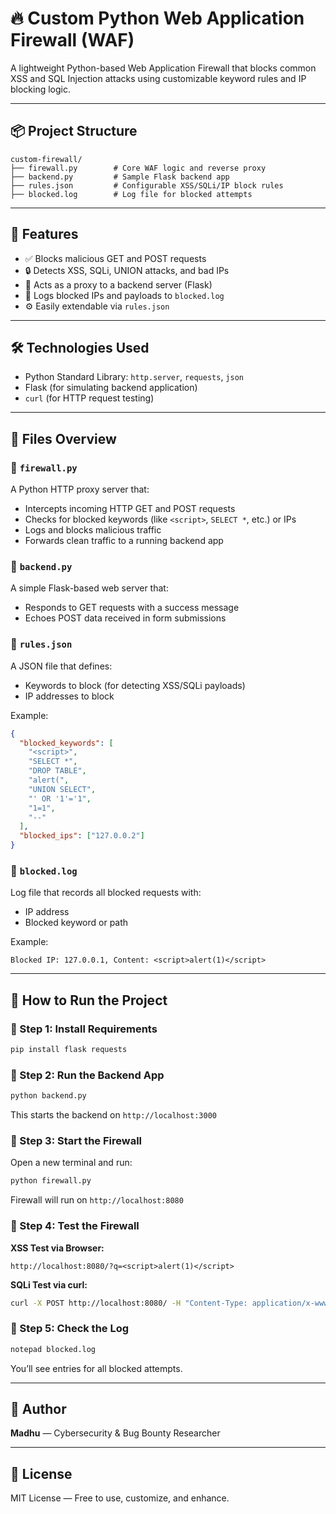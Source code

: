 
# 🔥 Custom Python Web Application Firewall (WAF)

A lightweight Python-based Web Application Firewall that blocks common XSS and SQL Injection attacks using customizable keyword rules and IP blocking logic.

---

## 📦 Project Structure

```
custom-firewall/
├── firewall.py        # Core WAF logic and reverse proxy
├── backend.py         # Sample Flask backend app
├── rules.json         # Configurable XSS/SQLi/IP block rules
├── blocked.log        # Log file for blocked attempts
```

---

## 🚀 Features

- ✅ Blocks malicious GET and POST requests
- 🔒 Detects XSS, SQLi, UNION attacks, and bad IPs
- 🔁 Acts as a proxy to a backend server (Flask)
- 🧾 Logs blocked IPs and payloads to `blocked.log`
- ⚙️ Easily extendable via `rules.json`

---

## 🛠️ Technologies Used

- Python Standard Library: `http.server`, `requests`, `json`
- Flask (for simulating backend application)
- `curl` (for HTTP request testing)

---

## 📁 Files Overview

### 🔸 `firewall.py`

A Python HTTP proxy server that:

- Intercepts incoming HTTP GET and POST requests
- Checks for blocked keywords (like `<script>`, `SELECT *`, etc.) or IPs
- Logs and blocks malicious traffic
- Forwards clean traffic to a running backend app

### 🔸 `backend.py`

A simple Flask-based web server that:

- Responds to GET requests with a success message
- Echoes POST data received in form submissions

### 🔸 `rules.json`

A JSON file that defines:

- Keywords to block (for detecting XSS/SQLi payloads)
- IP addresses to block

Example:

```json
{
  "blocked_keywords": [
    "<script>",
    "SELECT *",
    "DROP TABLE",
    "alert(",
    "UNION SELECT",
    "' OR '1'='1",
    "1=1",
    "--"
  ],
  "blocked_ips": ["127.0.0.2"]
}
```

### 🔸 `blocked.log`

Log file that records all blocked requests with:

- IP address
- Blocked keyword or path

Example:

```
Blocked IP: 127.0.0.1, Content: <script>alert(1)</script>
```

---

## 🧪 How to Run the Project

### 🔹 Step 1: Install Requirements

```bash
pip install flask requests
```

### 🔹 Step 2: Run the Backend App

```bash
python backend.py
```

This starts the backend on `http://localhost:3000`

### 🔹 Step 3: Start the Firewall

Open a new terminal and run:

```bash
python firewall.py
```

Firewall will run on `http://localhost:8080`

### 🔹 Step 4: Test the Firewall

**XSS Test via Browser:**

```
http://localhost:8080/?q=<script>alert(1)</script>
```

**SQLi Test via curl:**

```bash
curl -X POST http://localhost:8080/ -H "Content-Type: application/x-www-form-urlencoded" -d "username=' OR '1'='1"
```

### 🔹 Step 5: Check the Log

```bash
notepad blocked.log
```

You’ll see entries for all blocked attempts.

---

## 📌 Author

**Madhu** — Cybersecurity & Bug Bounty Researcher

---

## 📜 License

MIT License — Free to use, customize, and enhance.
